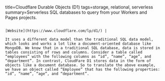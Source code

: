 title=Cloudflare Durable Objects (D1)
tags=storage, relational, serverless
summary=Serverless SQL databases to query from your Workers and Pages projects.
~~~~~~

[Website](https://www.cloudflare.com/lp/d1/) | 

It uses a different data model than the traditional SQL data model, which looks and works a lot like a document-oriented database like MongoDB. We know that in a traditional SQL database, data is stored in tables consisting of rows and columns. Consider a table called “employees” with the following columns as “id”, “name”, “age”, and “department”. In contrast, CloudFare D1 stores data in the form of objects like a document database. So to translate the above example, we have an object called “Employee” that has the following properties: “id”, “name”, “age”, and “department”.

